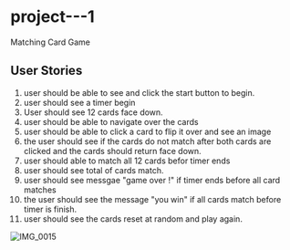 # project---1

Matching Card Game


## User Stories

1. user should be able to see and click the start button to begin.
2. user should see a timer begin
3. User should see 12 cards face down.
4. user should be able to navigate over the cards
5. user should be able to click a card to flip it over and see an image 
6. the user should see if the cards do not match after both cards are clicked  and the cards should return face down.
7. user should able to match all 12 cards befor timer ends
8. user should see total of cards match.
9. user should see messgae "game over !" if timer ends before all card matches
10. the user should see the message "you win" if all cards match before timer is finish.
11. user should see the cards reset at random and play again.

![IMG_0015](https://user-images.githubusercontent.com/54723705/66237022-971b5580-e6b9-11e9-84bc-5dc35665f3e6.jpeg)

